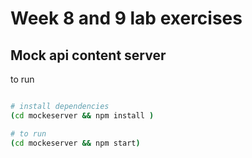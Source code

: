 # Week 8 and 9 lab exercises


## Mock api content server

to run
```bash

# install dependencies
(cd mockeserver && npm install )

# to run
(cd mockeserver && npm start)
```
